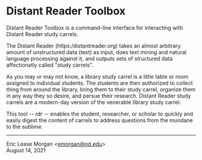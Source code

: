 # Distant Reader Toolbox

Distant Reader Toolbox is a command-line interface for interacting with Distant Reader study carrels.

The Distant Reader (https:/distantreader.org) takes an almost arbitrary amount of unstructured data (text) as input, does text mining and natural language processing against it, and outputs sets of structured data affectionatly called "study carrels".

As you may or may not know, a library study carrel is a little table or room assigned to individual students. The students are then authorized to collect thing from around the library, bring them to their study carrel, organize them in any way they so desire, and persue their research. Distant Reader study carrels are a modern-day version of the venerable library study carrel.

This tool -- rdr -- enables the student, researcher, or scholar to quickly and easily digest the content of carrels to address questions from the mundane to the sublime.

---
Eric Lease Morgan &lt;emorgan@nd.edu&gt;  
August 14, 2021
